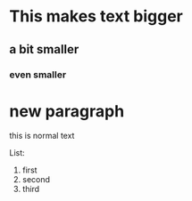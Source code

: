 # This makes text bigger
## a bit smaller
### even smaller

# new paragraph
this is normal text

List:
1. first
2. second
3. third
